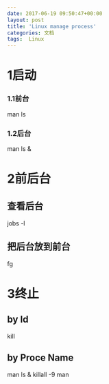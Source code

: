 ```yaml
---
date: 2017-06-19 09:50:47+00:00
layout: post
title: 'Linux manage process'
categories: 文档
tags:  Linux
---
```


# 1启动

### 1.1前台
man ls
### 1.2后台
man ls &

# 2前后台
## 查看后台
jobs -l
## 把后台放到前台
fg 

# 3终止
## by Id
kill 
## by Proce Name 
man ls &
killall  -9 man